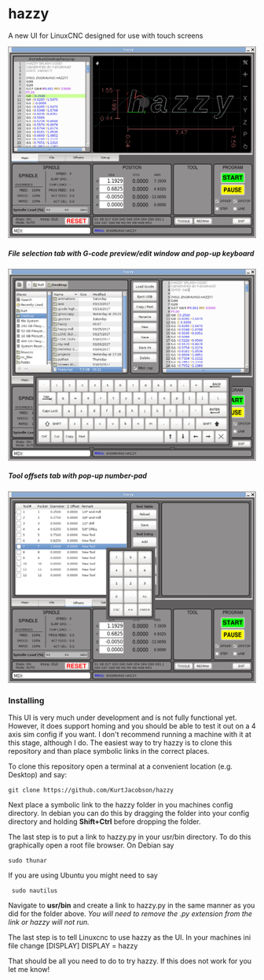 # hazzy

A new UI for LinuxCNC designed for use with touch screens

![Main screen with back-plot](/screenshots/Screenshot_1.png?raw=true "Optional Title")


##### File selection tab with G-code preview/edit window and pop-up keyboard
![File selection page](/screenshots/Screenshot_2.png?raw=true "Optional Title")

##### Tool offsets tab with pop-up number-pad
![Tool edit page](/screenshots/Screenshot_3.png?raw=true "Optional Title")


### Installing

This UI is very much under development and is not fully functional yet. However, it does support homing and you should be able to test it out on a 4 axis sim config if you want. I don't recommend running a machine with it at this stage, although I do.
The easiest way to try hazzy is to clone this repository and than place symbolic links in the correct places.

To clone this repository open a terminal at a convenient location (e.g. Desktop) and say:
```
git clone https://github.com/KurtJacobson/hazzy
```
Next place a  symbolic link to the hazzy folder in you machines config directory. In debian you can do this by dragging the folder into your config directory and holding **Shift+Ctrl** before dropping the folder.

The last step is to put a link to hazzy.py in your usr/bin directory. To do this graphically open a root file browser. On Debian say
```
sudo thunar
```
If you are using Ubuntu you might need to say
```
 sudo nautilus
```

Navigate to **usr/bin** and create a link to hazzy.py in the same manner as you did for the folder above. *You will need to remove the .py extension from the link or hazzy will not run.*

The last step is to tell Linuxcnc to use hazzy as the UI. In your machines ini file change [DISPLAY] DISPLAY = hazzy

That should be all you need to do to try hazzy. If this does not work for you let me know!
